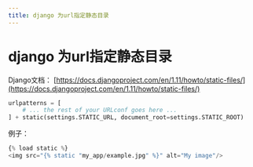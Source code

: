 ```yaml
---
title: django 为url指定静态目录
---
```


# django 为url指定静态目录

Django文档：
[https://docs.djangoproject.com/en/1.11/howto/static-files/](https://docs.djangoproject.com/en/1.11/howto/static-files/)

```python
urlpatterns = [
    # ... the rest of your URLconf goes here ...
] + static(settings.STATIC_URL, document_root=settings.STATIC_ROOT)
```

例子：
```python
{% load static %}
<img src="{% static "my_app/example.jpg" %}" alt="My image"/>
```


